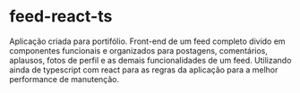 # feed-react-ts
Aplicação criada para portifólio. Front-end de um feed completo divido em componentes funcionais e organizados para postagens, comentários, aplausos, fotos de perfil e as demais funcionalidades de um feed. Utilizando ainda de typescript com react para as regras da aplicação para a melhor performance de manutenção.

